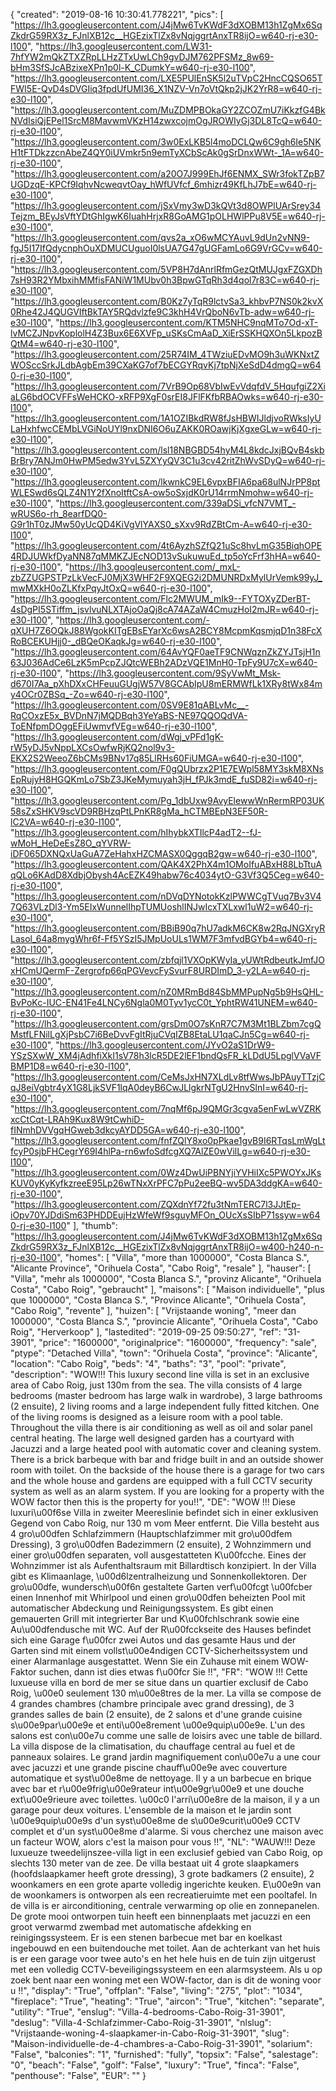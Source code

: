 {
"created": "2019-08-16 10:30:41.778221",
"pics": [
"https://lh3.googleusercontent.com/J4jMw6TvKWdF3dXOBM13h1ZgMx6SqZkdrG59RX3z_FJnlXB12c__HGEzixTlZx8vNqjggrtAnxTR8ijO=w640-rj-e30-l100",
"https://lh3.googleusercontent.com/LW31-7hfYW2mQkZTXZRpLLHzZTxUwLCh9gvDJM762PFSMz_8w69-bHm3SfSJcABzixeXPn1p0l-K_CDumkY=w640-rj-e30-l100",
"https://lh3.googleusercontent.com/LXE5PUlEnSK5l2uTVpC2HncCQSO65TFWI5E-QvD4sDVGIiq3fpdUfUMI36_X1NZV-Vn7oVtQkp2jJK2YrR8=w640-rj-e30-l100",
"https://lh3.googleusercontent.com/MuZDMPBOkaGY2ZCOZmU7iKkzfG4BkNVdIsiQjEPel1SrcM8MavwmVKzH14zwxcojmOgJROWIyGj3DL8TcQ=w640-rj-e30-l100",
"https://lh3.googleusercontent.com/3w0ExLKB5l4moDCLQw6C9gh6Ie5NKH1tFTDkzzcnAbeZ4QY0iUVmkr5n9emTyXCbScAk0gSrDnxWWt-_1A=w640-rj-e30-l100",
"https://lh3.googleusercontent.com/a20O7J999EhJf6ENMX_SWr3fokTZpB7UGDzqE-KPCf9IqhvNcweqvtOay_hWfUVfcf_6mhizr49KfLhJ7bE=w640-rj-e30-l100",
"https://lh3.googleusercontent.com/jSxVmy3wD3kQVt3d8OWPlUArSrey34Tejzm_BEyJsVftYDtGhIgwK6IuahHrjxR8GoAMG1pOLHWlPPu8V5E=w640-rj-e30-l100",
"https://lh3.googleusercontent.com/qvs2a_xO6wMCYAuvL9dUn2vNN9-fgJ5I17IfQdycnphOuXDMUCUguoI0lsUA7G47gUGFamLo6G9VrGCv=w640-rj-e30-l100",
"https://lh3.googleusercontent.com/5VP8H7dAnrlRfmGezQtMUJgxFZGXDh7sH93R2YMbxihMMfisFANiW1MUbv0h3BpwGTqRh3d4qol7r83C=w640-rj-e30-l100",
"https://lh3.googleusercontent.com/B0Kz7yTqR9lctvSa3_khbvP7NS0k2kvX0Rhe42J4QUGVIftBkTAY5RQdvlzfe9C3khH4VrQboN6vTb-adw=w640-rj-e30-l100",
"https://lh3.googleusercontent.com/KTM5NHC9nqMTo7Od-xT-lvMCZJNpvKoplolH4Z3Bux6E6XVFp_uSKsCmAaD_XiErSSKHQXOn5LkpozBQtM4=w640-rj-e30-l100",
"https://lh3.googleusercontent.com/25R74IM_4TWziuEDvMO9h3uWKNxtZWOSccSrkJLdbAgbEm39CXaKG7of7bECGYRqvKj7tpNjXeSdD4dmgQ=w640-rj-e30-l100",
"https://lh3.googleusercontent.com/7VrB9Op68VbIwEvVdqfdV_5HqufgiZ2XiaLG6bdOCVFFsWeHCKO-xRFP9XgF0srEI8JFlFKfbRBAOwks=w640-rj-e30-l100",
"https://lh3.googleusercontent.com/1A1OZIBkdRW8fJsHBWIJldjvoRWksIyULaHxhfwcCEMbLVGiNoUYl9nxDNI6O6uZAKK0ROawjKjXgxeGLw=w640-rj-e30-l100",
"https://lh3.googleusercontent.com/lsl18NBGBD54hyM4L8kdcJxjBQvB4skbBrBry7ANJm0HwPM5edw3YvL5ZXYyQV3C1u3cv42ritZhWvSDyQ=w640-rj-e30-l100",
"https://lh3.googleusercontent.com/lkwnkC9EL6vpxBFIA6pa68ulNJrPP8ptWLESwd6sQLZ4N1Y2fXnoItftCsA-ow5oSxjdK0rU14rrmNmohw=w640-rj-e30-l100",
"https://lh3.googleusercontent.com/339aDSi_vfcN7VMT_-wRUS6o-rh_8earfDQ0-G9r1hT0zJMw50yUcQD4KiVgVlYAXS0_sXxv9RdZBtCm-A=w640-rj-e30-l100",
"https://lh3.googleusercontent.com/4t6AyzhSZfQ21uSc8hvLmG35BiqhOPE4RDJUWkfDyaNN87qMMKZJEcNOD13vSukuwuEd_tp5oYcFrf3hHA=w640-rj-e30-l100",
"https://lh3.googleusercontent.com/_mxL-zbZZUGPSTPzLkVecFJ0MjX3WHF2F9XQEG2i2DMUNRDxMylUrVemk99yJ_mwMXkH0oZLKfxPqyJtOxQ=w640-rj-e30-l100",
"https://lh3.googleusercontent.com/Flc2MWUM_mIk9--FYTOXyZDerBT-4sDgPI5STiffm_jsvlvuNLXTAjoOaQj8cA74AZaW4CmuzHoI2mJR=w640-rj-e30-l100",
"https://lh3.googleusercontent.com/-qXUH7Z6OQkJ88WgokKITgEBsEYarXc6wsA2BCY8McpmKqsmjqD1n38FcXRoBCEKUHjj0-_dBQeOKaqkJg=w640-rj-e30-l100",
"https://lh3.googleusercontent.com/64AvYQF0aeTF9CNWqznZkZYJTsjH1n63J036AdCe6LzK5mPcpZJQtcWEBh2ADzVQE1MnH0-TpFy9U7cX=w640-rj-e30-l100",
"https://lh3.googleusercontent.com/9SyVwMt_Msk-d670I7Aa_pXhDXxCHFeuuGUgjW57V8GCAbIpU8mERMWfLk1XRy8tWx84my4OCr0ZBSq_-Zo=w640-rj-e30-l100",
"https://lh3.googleusercontent.com/0SV9E81qABLvMc__-RqCOxzE5x_BVDnN7jMQDBqh3YeYaBS-NE97QQOQdVA-ToENfpmDOggEFiUwmvfVEg=w640-rj-e30-l100",
"https://lh3.googleusercontent.com/dWgj_vPFd1gK-rW5yDJ5vNppLXCsOwfwRjKQ2nol9v3-EKX2S2WeeoZ6bCMs9BNv17q85LlRHs60FiUMGA=w640-rj-e30-l100",
"https://lh3.googleusercontent.com/F0gQUbrzx2P1E7EWpl58MY3skM8XNsEpRujyH8HGQKmLo7SbZ3JKeMymuyah3jH_fPJk3mdE_fuSD82i=w640-rj-e30-l100",
"https://lh3.googleusercontent.com/Pg_1dbUxw9AvyElewwWnRermRP03UK58sZxSHKV9scVD9RBHzqPtLPnKR8gMa_hCTMBEpN3EF50R-lC2VA=w640-rj-e30-l100",
"https://lh3.googleusercontent.com/hIhybkXTIlcP4adT2--fJ-wMoH_HeDeEsZ8O_qYVRW-iDF065DXNQxUaGuA7ZeHahxHZCMASX0QggqB2gw=w640-rj-e30-l100",
"https://lh3.googleusercontent.com/QAK4X2PhX4m1OMoIfuABxH88LbTtuAqQLo6KAdD8XdbjObysh4AcEZK49habw76c4034ytO-G3Vf3Q5Ceg=w640-rj-e30-l100",
"https://lh3.googleusercontent.com/nDVqDYNotokKzlPWWCgTVuq7Bv3V47Q63VLzDl3-Ym5EIxWunnelIhpTUMUoshlINJwIcxTXLxwl1uW2=w640-rj-e30-l100",
"https://lh3.googleusercontent.com/BBiB90q7hU7adkM6CK8w2RqJNGXryRLasol_64a8mygWhr6f-Ff5YSzI5JMpUoULs1WM7F3mfvdBGYb4=w640-rj-e30-l100",
"https://lh3.googleusercontent.com/zbfqjl1VXOpKWyIa_yUWtRdbeutkJmfJOxHCmUQermF-Zergrofp66qPGVevcFySvurF8URDImD_3-y2LA=w640-rj-e30-l100",
"https://lh3.googleusercontent.com/nZ0MRmBd84SbMMPupNg5b9HsQHL-BvPoKc-IUC-EN41Fe4LNCy6Ngla0M0Tyv1ycC0t_YphtRW41UNEM=w640-rj-e30-l100",
"https://lh3.googleusercontent.com/grsDm0O7sKnR7C7M3Mt1BLZbm7cgQMstfLFNilLgXjPsbC7i6BeDvvFgItRjuCVqIZB8EtaLU1qaCJn5Cg=w640-rj-e30-l100",
"https://lh3.googleusercontent.com/JYvO2aS1DrW9-YSzSXwW_XM4jAdhfiXkI1sV78h3lcR5DE2lEF1bndQsFR_kLDdU5LpglVVaVFBMP1D8=w640-rj-e30-l100",
"https://lh3.googleusercontent.com/CeMsJxHN7XLdLv8tfWwsJbPAuyTTzjCqJ8eiVgbtr4yX1G8LjkSVF1lqA0deyB6CwJLlgkrNTgU2HnvSlnI=w640-rj-e30-l100",
"https://lh3.googleusercontent.com/7nqMf6pJ9QMGr3cgva5enFwLwVZRKxcCtCqt-LRAh9Kux8W9tCwhiD-fINmhDVVgqHGweb3dkcyAYDD5GA=w640-rj-e30-l100",
"https://lh3.googleusercontent.com/fnfZQlY8xo0pPkae1gvB9I6RTqsLmWgLtfcyP0sjbFHCegrY69I4hlPa-rn6wfoSdfcgXQ7AlZE0wVilLg=w640-rj-e30-l100",
"https://lh3.googleusercontent.com/0Wz4DwUiPBNYjiYVHiIXc5PWOYxJKsKUV0yKyKyfkzreeE95Lp26wTNxXrPFC7pPu2eeBQ-wv5DA3ddgKA=w640-rj-e30-l100",
"https://lh3.googleusercontent.com/ZQXdnYf72fu3tNmTERC7l3JJtEp-iOpv70YJDdiSm63PHDDEujHzWfeWf9sguyMFOn_OUcXsSIbP71ssyw=w640-rj-e30-l100"
],
"thumb": "https://lh3.googleusercontent.com/J4jMw6TvKWdF3dXOBM13h1ZgMx6SqZkdrG59RX3z_FJnlXB12c__HGEzixTlZx8vNqjggrtAnxTR8ijO=w400-h240-n-rj-e30-l100",
"homes": [
"Villa",
"more than 1000000",
"Costa Blanca S.",
"Alicante Province",
"Orihuela Costa",
"Cabo Roig",
"resale"
],
"hauser": [
"Villa",
"mehr als 1000000",
"Costa Blanca S.",
"provinz Alicante",
"Orihuela Costa",
"Cabo Roig",
"gebraucht"
],
"maisons": [
"Maison individuelle",
"plus que 1000000",
"Costa Blanca S.",
"Province Alicante",
"Orihuela Costa",
"Cabo Roig",
"revente"
],
"huizen": [
"Vrijstaande woning",
"meer dan 1000000",
"Costa Blanca S.",
"provincie Alicante",
"Orihuela Costa",
"Cabo Roig",
"Herverkoop"
],
"lastedited": "2019-09-25 09:50:27",
"ref": "31-3901",
"price": "1600000",
"originalprice": "1600000",
"frequency": "sale",
"ptype": "Detached Villa",
"town": "Orihuela Costa",
"province": "Alicante",
"location": "Cabo Roig",
"beds": "4",
"baths": "3",
"pool": "private",
"description": "WOW!!! This luxury second line villa is set in an exclusive area of Cabo Roig, just  130m from the sea. The villa consists of 4 large bedrooms (master bedroom has  large walk in wardrobe), 3 large bathrooms (2 ensuite), 2 living rooms and a large  independent fully fitted kitchen. One of the living rooms is designed as a leisure  room with a pool table. Throughout the villa there is air conditioning as well as oil  and solar panel central heating. The large well designed garden has a courtyard  with Jacuzzi and a large heated pool with automatic cover and cleaning system.  There is a brick barbeque with bar and fridge built in and an outside shower room  with toilet. On the backside of the house there is a garage for two cars and the  whole house and gardens are equipped with a full CCTV security system as well as  an alarm system. If you are looking for a property with the WOW factor then this is  the property for you!!",
"DE": "WOW !!! Diese luxuri\u00f6se Villa in zweiter Meereslinie befindet sich in einer exklusiven Gegend von Cabo Roig, nur 130 m vom Meer entfernt. Die Villa besteht aus 4 gro\u00dfen Schlafzimmern (Hauptschlafzimmer mit gro\u00dfem Dressing), 3 gro\u00dfen Badezimmern (2 ensuite), 2 Wohnzimmern und einer gro\u00dfen separaten, voll ausgestatteten K\u00fcche. Eines der Wohnzimmer ist als Aufenthaltsraum mit Billardtisch konzipiert. In der Villa gibt es Klimaanlage, \u00d6lzentralheizung und Sonnenkollektoren. Der gro\u00dfe, wundersch\u00f6n gestaltete Garten verf\u00fcgt \u00fcber einen Innenhof mit Whirlpool und einen gro\u00dfen beheizten Pool mit automatischer Abdeckung und Reinigungssystem. Es gibt einen gemauerten Grill mit integrierter Bar und K\u00fchlschrank sowie eine Au\u00dfendusche mit WC. Auf der R\u00fcckseite des Hauses befindet sich eine Garage f\u00fcr zwei Autos und das gesamte Haus und der Garten sind mit einem vollst\u00e4ndigen CCTV-Sicherheitssystem und einer Alarmanlage ausgestattet. Wenn Sie ein Zuhause mit einem WOW-Faktor suchen, dann ist dies etwas f\u00fcr Sie !!",
"FR": "WOW !!! Cette luxueuse villa en bord de mer se situe dans un quartier exclusif de Cabo Roig, \u00e0 seulement 130 m\u00e8tres de la mer. La villa se compose de 4 grandes chambres (chambre principale avec grand dressing), de 3 grandes salles de bain (2 ensuite), de 2 salons et d'une grande cuisine s\u00e9par\u00e9e et enti\u00e8rement \u00e9quip\u00e9e. L'un des salons est con\u00e7u comme une salle de loisirs avec une table de billard. La villa dispose de la climatisation, du chauffage central au fuel et de panneaux solaires. Le grand jardin magnifiquement con\u00e7u a une cour avec jacuzzi et une grande piscine chauff\u00e9e avec couverture automatique et syst\u00e8me de nettoyage. Il y a un barbecue en brique avec bar et r\u00e9frig\u00e9rateur int\u00e9gr\u00e9 et une douche ext\u00e9rieure avec toilettes. \u00c0 l'arri\u00e8re de la maison, il y a un garage pour deux voitures. L'ensemble de la maison et le jardin sont \u00e9quip\u00e9s d'un syst\u00e8me de s\u00e9curit\u00e9 CCTV complet et d'un syst\u00e8me d'alarme. Si vous cherchez une maison avec un facteur WOW, alors c'est la maison pour vous !!",
"NL": "WAUW!!! Deze luxueuze tweedelijnszee-villa ligt in een exclusief gebied van Cabo Roig, op slechts 130 meter van de zee. De villa bestaat uit 4 grote slaapkamers (hoofdslaapkamer heeft grote dressing), 3 grote badkamers (2 ensuite), 2 woonkamers en een grote aparte volledig ingerichte keuken. E\u00e9n van de woonkamers is ontworpen als een recreatieruimte met een pooltafel. In de villa is er airconditioning, centrale verwarming op olie en zonnepanelen. De grote mooi ontworpen tuin heeft een binnenplaats met jacuzzi en een groot verwarmd zwembad met automatische afdekking en reinigingssysteem. Er is een stenen barbecue met bar en koelkast ingebouwd en een buitendouche met toilet. Aan de achterkant van het huis is er een garage voor twee auto's en het hele huis en de tuin zijn uitgerust met een volledig CCTV-beveiligingssysteem en een alarmsysteem. Als u op zoek bent naar een woning met een WOW-factor, dan is dit de woning voor u !!",
"display": "True",
"offplan": "False",
"living": "275",
"plot": "1034",
"fireplace": "True",
"heating": "True",
"aircon": "True",
"kitchen": "separate",
"utility": "True",
"enslug": "Villa-4-bedrooms-Cabo-Roig-31-3901",
"deslug": "Villa-4-Schlafzimmer-Cabo-Roig-31-3901",
"nlslug": "Vrijstaande-woning-4-slaapkamer-in-Cabo-Roig-31-3901",
"slug": "Maison-individuelle-de-4-chambres-a-Cabo-Roig-31-3901",
"solarium": "False",
"balconies": "1",
"furnished": "fully",
"topsix": "False",
"salestage": "0",
"beach": "False",
"golf": "False",
"luxury": "True",
"finca": "False",
"penthouse": "False",
"EUR": ""
}